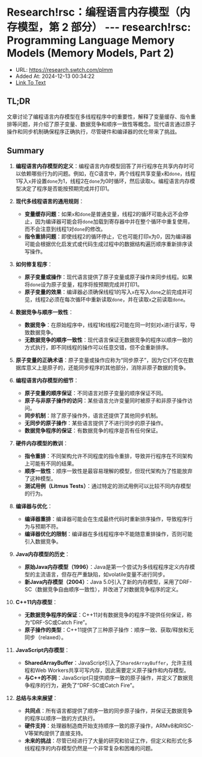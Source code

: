 # Research!rsc：编程语言内存模型（内存模型，第 2 部分） --- research!rsc: Programming Language Memory Models (Memory Models, Part 2)
- URL: https://research.swtch.com/plmm
- Added At: 2024-12-13 00:34:22
- [Link To Text](2024-12-13-research!rsc：编程语言内存模型（内存模型，第-2-部分）-----research!rsc-programming-language-memory-models-(memory-models,-part-2)_raw.md)

## TL;DR
文章讨论了编程语言内存模型在多线程程序中的重要性，解释了变量缓存、指令重排等问题，并介绍了原子变量、数据竞争和顺序一致性等概念。现代语言通过原子操作和同步机制确保程序正确执行，尽管硬件和编译器的优化带来了挑战。

## Summary
1. **编程语言内存模型的定义**：编程语言内存模型回答了并行程序在共享内存时可以依赖哪些行为的问题。例如，在C语言中，两个线程共享变量`x`和`done`，线程1写入`x`并设置`done`为1，线程2在`done`为0时循环，然后读取`x`。编程语言内存模型决定了程序是否能按预期完成并打印1。

2. **现代多线程语言的通用规则**：
   - **变量缓存问题**：如果`x`和`done`是普通变量，线程2的循环可能永远不会停止，因为编译器可能会将`done`加载到寄存器中并在整个循环中重复使用，而不会注意到线程1对`done`的修改。
   - **指令重排问题**：即使线程2的循环停止，它也可能打印`x`为0，因为编译器可能会根据优化启发式或代码生成过程中的数据结构遍历顺序重新排序读写操作。

3. **如何修复程序**：
   - **原子变量或操作**：现代语言提供了原子变量或原子操作来同步线程。如果将`done`设为原子变量，程序将按预期完成并打印1。
   - **原子变量的效果**：编译器必须确保线程1的写入`x`在写入`done`之前完成并可见，线程2必须在每次循环中重新读取`done`，并在读取`x`之前读取`done`。

4. **数据竞争与顺序一致性**：
   - **数据竞争**：在原始程序中，线程1和线程2可能在同一时刻对`x`进行读写，导致数据竞争。
   - **无数据竞争的顺序一致性**：现代语言保证无数据竞争的程序以顺序一致的方式执行，即不同线程的操作可以任意交错，但不会重新排序。

5. **原子变量的正确术语**：原子变量或操作应称为“同步原子”，因为它们不仅在数据库意义上是原子的，还能同步程序的其他部分，消除非原子数据的竞争。

6. **编程语言内存模型的细节**：
   - **原子变量的顺序保证**：不同语言对原子变量的顺序保证不同。
   - **原子与非原子操作的访问**：某些语言允许变量同时被原子和非原子操作访问。
   - **同步机制**：除了原子操作外，语言还提供了其他同步机制。
   - **无同步的原子操作**：某些语言提供了不进行同步的原子操作。
   - **数据竞争程序的保证**：有数据竞争的程序是否有任何保证。

7. **硬件内存模型的教训**：
   - **指令重排**：不同架构允许不同程度的指令重排，导致并行程序在不同架构上可能有不同的结果。
   - **顺序一致性**：顺序一致性是最容易理解的模型，但现代架构为了性能放弃了这种模型。
   - **测试用例（Litmus Tests）**：通过特定的测试用例可以比较不同内存模型的行为。

8. **编译器与优化**：
   - **编译器重排**：编译器可能会在生成最终代码时重新排序操作，导致程序行为与预期不符。
   - **编译器优化的限制**：编译器在多线程程序中不能随意重排操作，否则可能引入数据竞争。

9. **Java内存模型的历史**：
   - **原始Java内存模型（1996）**：Java是第一个尝试为多线程程序定义内存模型的主流语言，但存在严重缺陷，如volatile变量不进行同步。
   - **新Java内存模型（2004）**：Java 5.0引入了新的内存模型，采用了DRF-SC（数据竞争自由顺序一致性），并改进了对数据竞争程序的定义。

10. **C++11内存模型**：
    - **无数据竞争程序的保证**：C++11对有数据竞争的程序不提供任何保证，称为“DRF-SC或Catch Fire”。
    - **原子操作的类型**：C++11提供了三种原子操作：顺序一致、获取/释放和无同步（relaxed）。

11. **JavaScript内存模型**：
    - **SharedArrayBuffer**：JavaScript引入了`SharedArrayBuffer`，允许主线程和Web Workers共享可写内存，因此需要定义原子操作和内存模型。
    - **与C++的不同**：JavaScript只提供顺序一致的原子操作，并定义了数据竞争程序的行为，避免了“DRF-SC或Catch Fire”。

12. **总结与未来展望**：
    - **共同点**：所有语言都提供了顺序一致的同步原子操作，并保证无数据竞争的程序以顺序一致的方式执行。
    - **硬件支持**：处理器制造商开始支持顺序一致的原子操作，ARMv8和RISC-V等架构提供了直接支持。
    - **未来的挑战**：尽管已经进行了大量的研究和验证工作，但定义和形式化多线程程序的内存模型仍然是一个非常复杂和困难的问题。
